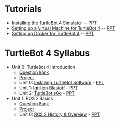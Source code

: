 # Tutorials

* [Installing the TurtleBot 4 Simulator](./tutorials/Tutorial-InstallingTheTurtlebotSimulator.md) -- [PPT](./tutorials/Tutorial-InstallingTheTurtlebotSimulator.ppt)
* [Setting up a Virtual Machine for TurtleBot 4](./tutorials/Tutorial-SettingUpAVirtualMachine.md) -- [PPT](./tutorials/Tutorial-SettingUpAVirtualMachine.ppt)
* [Setting up Docker for TurtleBot 4](./tutorials/Tutorial-TurtleBotAndDocker.md) -- [PPT](./tutorials/Tutorial-TurtleBotAndDocker.ppt)


# TurtleBot 4 Syllabus 

* Unit 0: TurtleBot 4 Introduction
	* [Question Bank](B)
	* [Project](A)
	* Unit 0: [Installing TurtleBot Software](./TurtleBot4Lessons/units/Unit00-TB4-Introduction/L00-InstallingSoftware/U00-L00-InstallingSoftware.md) - [PPT](./TurtleBot4Lessons/units/Unit00-TB4-Introduction/L00-InstallingSoftware/U00-L00-InstallingSoftware.ppt)
	* Unit 1: [Ignition Blastoff](./TurtleBot4Lessons/units/Unit00-TB4-Introduction/L01-IgnitionBlastoff/U00-L01-IgnitionBlastoff.md) - [PPT](./TurtleBot4Lessons/units/Unit00-TB4-Introduction/L01-IgnitionBlastoff/U00-L01-IgnitionBlastoff.ppt)
	* Unit 2: [TurtleBotIsGo](./TurtleBot4Lessons/units/Unit00-TB4-Introduction/L02-TurtleBotIsGo/U00-L02-TurtleBotIsGo.md) - [PPT](./TurtleBot4Lessons/units/Unit00-TB4-Introduction/L02-TurtleBotIsGo/U00-L02-TurtleBotIsGo.ppt)
* Unit 1: ROS 2 Basics
	* [Question Bank](B)
	* [Project](A)
	* Unit 0: [ROS 2 History & Overview](./TurtleBot4Lessons/units/Unit01-ROS-2-Basics/L00-History-and-Overview/U01-L00-History-and-Overview.md) - [PPT](./TurtleBot4Lessons/units/Unit01-ROS-2-Basics/L00-History-and-Overview/U01-L00-History-and-Overview.ppt)
